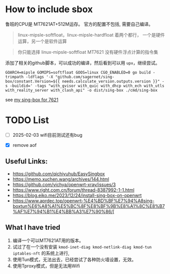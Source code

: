 # How to include sbox

鲁班的CPU是 MT7621AT+512M运存。
官方的配置不包括, 需要自己编译。


> linux-mipsle-softfloat，linux-mipsle-hardfloat
  着两个都行，
  一个是硬件运算，另一个是软件运算

>   你只能选择 linux-mipsle-softfloat
MT7621 没有硬件浮点计算的指令集

添加了相关的github脚本，可以成功的编译，然后看到可以用 `upx`，继续尝试。

```
GOARCH=mipsle GOMIPS=softfloat GOOS=linux CGO_ENABLED=0 go build -trimpath -ldflags '-X "github.com/sagernet/sing-box/constant.Version=${{ needs.calculate_version.outputs.version }}" -s -buildid=' -tags "with_gvisor with_quic with_dhcp with_ech with_utls with_reality_server with_clash_api" -o dist/sing-box ./cmd/sing-box
```

see [my sing-box for 7621](https://github.com/hotchilipowder/sing-box)


# TODO List

+ [ ] 2025-02-03 wifi目前测试还有bug
+ [x] remove aof




## Useful Links:

+ https://github.com/qichiyuhub/EasySingbox
+ https://memo.xuchen.wang/archives/144.html
+ https://github.com/yichya/openwrt-xray/issues/3
+ https://www.right.com.cn/forum/thread-8387992-1-1.html
+ https://blog.eiko.me/2023/12/24/install-sing-box-on-openwrt
+ https://www.aprdec.top/openwrt-%E4%BD%BF%E7%94%A8sing-boxtun%E6%A8%A1%E5%BC%8F%E8%BF%9B%E8%A1%8C%E8%B7%AF%E7%94%B1%E4%BB%A3%E7%90%86/[

## What I have tried

1. 编译一个可以MT7621AT用的版本。
1. 试过了在一个没有安装 `kmod-inet-diag kmod-netlink-diag kmod-tun iptables-nft` 的系统上进行,
2. 使用Tun模式，无法出去，已经尝试了各种防火墙设置，无效。
3. 使用Tproxy模式，但是无法用Wifi



